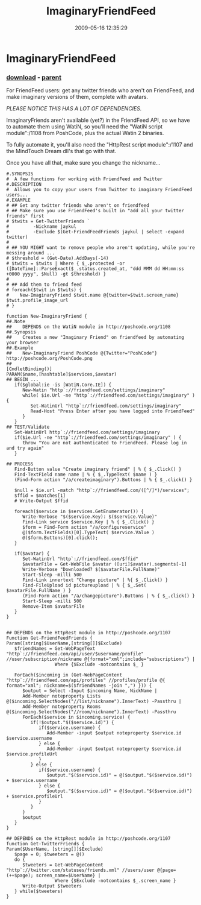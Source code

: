 ﻿---
pid:            1110
poster:         Joel Bennett
title:          ImaginaryFriendFeed
date:           2009-05-16 12:35:29
format:         posh
parent:         1109
parent:         1109

---

# ImaginaryFriendFeed

### [download](1110.ps1) - [parent](1109.md)

For FriendFeed users: get any twitter friends who aren't on FriendFeed, and make imaginary versions of them, complete with avatars. 

*PLEASE NOTICE THIS HAS A LOT OF DEPENDENCIES.*

ImaginaryFriends aren't available (yet?) in the FriendFeed API, so we have to automate them using WatiN, so you'll need the "WatiN script module":/1108 from PoshCode, plus the actual Watin 2 binaries.  

To fully automate it, you'll also need the "HttpRest script module":/1107 and the MindTouch Dream dll's that go with that.

Once you have all that, make sure you change the nickname...

```posh
#.SYNOPSIS
#  A few functions for working with FriendFeed and Twitter
#.DESCRIPTION
#  Allows you to copy your users from Twitter to imaginary FriendFeed users...
#.EXAMPLE
# ## Get any twitter friends who aren't on friendfeed
# ## Make sure you use FriendFeed's built in "add all your twitter friends" first
# $twits = Get-TwitterFriends `
#         -Nickname jaykul
#         -Exclude $(Get-FriendFeedFriends jaykul | select -expand twitter)
#
# ## YOU MIGHT want to remove people who aren't updating, while you're messing around ...
# $threshold = (Get-Date).AddDays(-14)
# $twits = $twits | Where { $_.protected -or ([DateTime]::ParseExact($_.status.created_at, "ddd MMM dd HH:mm:ss +0000 yyyy", $Null) -gt $threshold) }
#
# ## Add them to friend feed
# foreach($twit in $twits) {
#    New-ImaginaryFriend $twit.name @{twitter=$twit.screen_name} $twit.profile_image_url
# }

function New-ImaginaryFriend {
##.Note
##    DEPENDS on the WatiN module in http://poshcode.org/1108
##.Synopsis
##    Creates a new "Imaginary Friend" on friendfeed by automating your browser
##.Example
##    New-ImaginaryFriend PoshCode @{Twitter="PoshCode"} http://poshcode.org/PoshCode.png
##
[CmdletBinding()]
PARAM($name,[hashtable]$services,$avatar)
## BEGIN ...
   if($global:ie -is [WatiN.Core.IE]) { 
      New-Watin "http`://friendfeed.com/settings/imaginary"
      while( $ie.Url -ne "http`://friendfeed.com/settings/imaginary" ) {
         Set-WatinUrl "http`://friendfeed.com/settings/imaginary"
         Read-Host "Press Enter after you have logged into FriendFeed"
      }
   }
## TEST/Validate
   Set-WatinUrl http`://friendfeed.com/settings/imaginary
   if($ie.Url -ne "http`://friendfeed.com/settings/imaginary" ) {
      throw "You are not authenticated to FriendFeed. Please log in and try again"
   }

## PROCESS
   Find-Button value "Create imaginary friend" | % { $_.Click() }
   Find-TextField name name | % { $_.TypeText( $name ) }
   (Find-Form action "/a/createimaginary").Buttons | % { $_.click() }
   
   $null = $ie.url -match "http`://friendfeed.com/([^/]*)/services";
   $ffid = $matches[1]
   # Write-Output $ffid
   
   foreach($service in $services.GetEnumerator()) {
      Write-Verbose "$($service.Key): $($service.Value)"
      Find-Link service $service.Key | % { $_.Click() }
      $form = Find-Form action "/a/configureservice"
      @($form.TextFields)[0].TypeText( $service.Value )
      @($form.Buttons)[0].click();
   }
   
   if($avatar) {
      Set-WatinUrl "http`://friendfeed.com/$ffid"
      $avatarFile = Get-WebFile $avatar ([uri]$avatar).segments[-1]
      Write-Verbose "Downloaded? $($avatarFile.FullName)"
      Start-Sleep -milli 500
      Find-Link innertext "Change picture" | %{ $_.Click() }
      Find-FileUpload id pictureupload | % { $_.Set( $avatarFile.FullName ) }
      (Find-Form action "/a/changepicture").Buttons | % { $_.click() }
      Start-Sleep -milli 500
      Remove-Item $avatarFile
   }
}


## DEPENDS on the HttpRest module in http://poshcode.org/1107
Function Get-FriendFeedFriends {
Param([string]$UserName,[string[]]$Exclude)
   $friendNames = Get-WebPageText "http`://friendfeed.com/api/user/$username/profile" //user/subscription/nickname @{format="xml";include="subscriptions"} | 
                  Where {$Exclude -notcontains $_ }

   ForEach($incoming in (Get-WebPageContent "http`://friendfeed.com/api/profiles" //profiles/profile @{ format="xml"; nickname=$($friendNames -join ",") })) {
      $output = Select -Input $incoming Name, NickName | 
      Add-Member noteproperty Lists @($incoming.SelectNodes("//list/nickname").InnerText) -Passthru |
      Add-Member noteproperty Rooms @($incoming.SelectNodes("//room/nickname").InnerText) -Passthru
      ForEach($service in $incoming.service) {
         if(!$output."$($service.id)") {
            if($service.username) {
               Add-Member -input $output noteproperty $service.id $service.username
            } else {
               Add-Member -input $output noteproperty $service.id $service.profileUrl
            }
         } else {
            if($service.username) {
               $output."$($service.id)" = @($output."$($service.id)") + $service.username
            } else {
               $output."$($service.id)" = @($output."$($service.id)") + $service.profileUrl
            }
         }
      }
      $output
   }
}

## DEPENDS on the HttpRest module in http://poshcode.org/1107
function Get-TwitterFriends {
Param($UserName, [string[]]$Exclude)
   $page = 0; $tweeters = @()
   do { 
      $tweeters = Get-WebPageContent "http`://twitter.com/statuses/friends.xml" //users/user @{page=(++$page); screen_name=$UserName} | 
                  Where {$Exclude -notcontains $_.screen_name }
      Write-Output $tweeters
   } while($tweeters)
}

```
